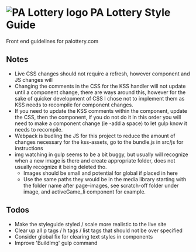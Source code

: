 # ![PA Lottery logo](https://dev.v8.palottery.state.pa.us/App_Themes/PALotteryAll/images/logo.png) PA Lottery Style Guide

Front end guidelines for palottery.com

## Notes
- Live CSS changes should not require a refresh, however component and JS changes will
- Changing the comments in the CSS for the KSS handler will not update until a component change, there are ways around this, however for the sake of quicker development of CSS I chose not to implement them as KSS needs to recompile for component changes.
- If you need to update the KSS comments within the component, update the CSS, then the component, if you do not do it in this order you will need to make a component change (ie -add a space) to let gulp know it needs to recompile.
- Webpack is budling the JS for this project to reduce the amount of changes necessary for the kss-assets, go to the bundle.js in src/js for instructions
- img watching in gulp seems to be a bit buggy, but usually will recognize when a new image is there and create appropriate folder, does not usually recognize it being deleted tho. 
    - Images should be small and potential for global if placed in here
    - Use the same paths they would be in the media library starting with the folder name after page-images, see scratch-off folder under image, and activeGame_li component for example.

## Todos
- Make the styleguide styled / scale more realistic to the live site
- Clear up all p tags / h tags / list tags that should not be over specified
- Consider global fix for clearing text styles in components
- Improve 'BuildImg' gulp command